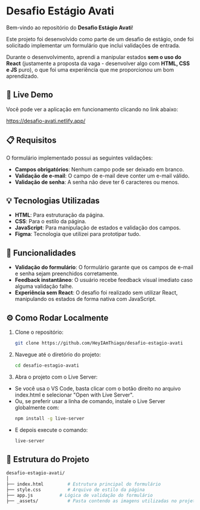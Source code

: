 # Desafio Estágio Avati

Bem-vindo ao repositório do **Desafio Estágio Avati**! 

Este projeto foi desenvolvido como parte de um desafio de estágio, onde foi solicitado implementar um formulário que inclui validações de entrada. 

Durante o desenvolvimento, aprendi a manipular estados **sem o uso do React** (justamente a proposta da vaga - desenvolver algo com **HTML, CSS e JS** puro), o que foi uma experiência que me proporcionou um bom aprendizado.

## 🚀 Live Demo

Você pode ver a aplicação em funcionamento clicando no link abaixo:

https://desafio-avati.netlify.app/

## 📋 Requisitos

O formulário implementado possui as seguintes validações:

- **Campos obrigatórios**: Nenhum campo pode ser deixado em branco.
- **Validação de e-mail**: O campo de e-mail deve conter um e-mail válido.
- **Validação de senha**: A senha não deve ter 6 caracteres ou menos.

## 💡 Tecnologias Utilizadas

- **HTML**: Para estruturação da página.
- **CSS**: Para o estilo da página.
- **JavaScript**: Para manipulação de estados e validação dos campos.
- **Figma**: Tecnologia que utilizei para prototipar tudo.

## 🎯 Funcionalidades

- **Validação do formulário**: O formulário garante que os campos de e-mail e senha sejam preenchidos corretamente.
- **Feedback instantâneo**: O usuário recebe feedback visual imediato caso alguma validação falhe.
- **Experiência sem React**: O desafio foi realizado sem utilizar React, manipulando os estados de forma nativa com JavaScript.

## ⚙️ Como Rodar Localmente

1. Clone o repositório:
   ```bash
   git clone https://github.com/HeyIAmThiago/desafio-estagio-avati
2. Navegue até o diretório do projeto:
   ```bash
   cd desafio-estagio-avati
3. Abra o projeto com o Live Server:
- Se você usa o VS Code, basta clicar com o botão direito no arquivo index.html e selecionar "Open with Live Server".
- Ou, se preferir usar a linha de comando, instale o Live Server globalmente com:
     ```bash
   npm install -g live-server
- E depois execute o comando:
  ```bash
  live-server

## 📂 Estrutura do Projeto
```bash
desafio-estagio-avati/
│
├── index.html         # Estrutura principal do formulário
├── style.css          # Arquivo de estilo da página
├── app.js          # Lógica de validação do formulário
├── _assets/           # Pasta contendo as imagens utilizadas no projeto

